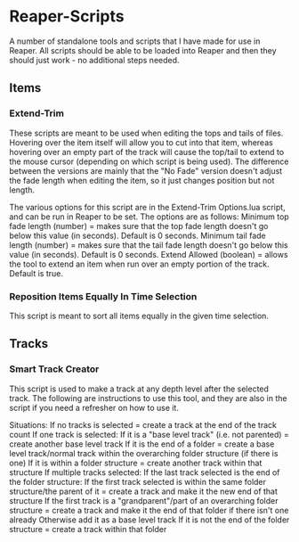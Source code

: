 # Reaper-Scripts
A number of standalone tools and scripts that I have made for use in Reaper. All scripts should be able to be loaded into Reaper and then they should just work - no additional steps needed.


## Items

### Extend-Trim
These scripts are meant to be used when editing the tops and tails of files. Hovering over the item itself will allow you to cut into that item, whereas hovering over an empty part of the track will cause the top/tail to extend to the mouse cursor (depending on which script is being used).
The difference between the versions are mainly that the "No Fade" version doesn't adjust the fade length when editing the item, so it just changes position but not length.

The various options for this script are in the Extend-Trim Options.lua script, and can be run in Reaper to be set. The options are as follows:
    Minimum top fade length (number) = makes sure that the top fade length doesn't go below this value (in seconds). Default is 0 seconds.
    Minimum tail fade length (number) = makes sure that the tail fade length doesn't go below this value (in seconds). Default is 0 seconds.
    Extend Allowed (boolean) = allows the tool to extend an item when run over an empty portion of the track. Default is true. 

### Reposition Items Equally In Time Selection
This script is meant to sort all items equally in the given time selection.

## Tracks

### Smart Track Creator
This script is used to make a track at any depth level after the selected track. The following are instructions to use this tool, and they are also in the script if you need a refresher on how to use it.

Situations:
	If no tracks is selected = create a track at the end of the track count
 	If one track is selected:
		If it is a "base level track" (i.e. not parented) = create another base level track
		If it is the end of a folder = create a base level track/normal track within the overarching folder structure (if there is one)
		If it is within a folder structure = create another track within that structure
	If multiple tracks selected:
		If the last track selected is the end of the folder structure:
			If the first track selected is within the same folder structure/the parent of it = create a track and make it the new end of that structure
			If the first track is a "grandparent"/part of an overarching folder structure = create a track and make it the end of that folder if there isn't one already
   			Otherwise add it as a base level track
		If it is not the end of the folder structure = create a track within that folder
